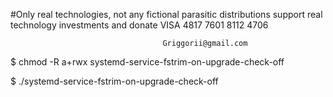 #Only real technologies, not any fictional parasitic distributions support real technology investments and donate VISA 4817 7601 8112 4706

                                      Griggorii@gmail.com
                                             
$ chmod -R a+rwx systemd-service-fstrim-on-upgrade-check-off

$ ./systemd-service-fstrim-on-upgrade-check-off

